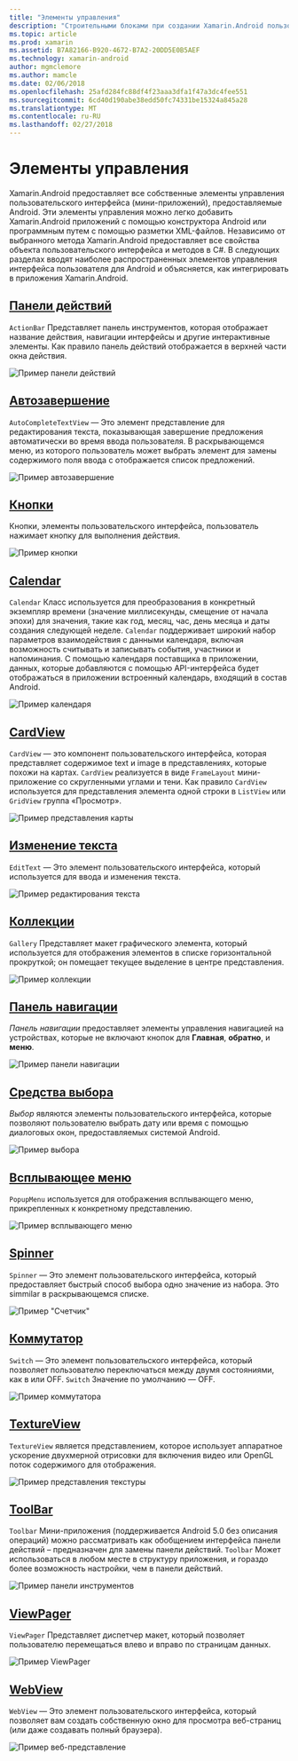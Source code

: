 ```yaml
---
title: "Элементы управления"
description: "Строительными блоками при создании Xamarin.Android пользовательские интерфейсы"
ms.topic: article
ms.prod: xamarin
ms.assetid: B7A82166-B920-4672-B7A2-20DD5E0B5AEF
ms.technology: xamarin-android
author: mgmclemore
ms.author: mamcle
ms.date: 02/06/2018
ms.openlocfilehash: 25afd284fc88df4f23aaa3dfa1f47a3dc4fee551
ms.sourcegitcommit: 6cd40d190abe38edd50fc74331be15324a845a28
ms.translationtype: MT
ms.contentlocale: ru-RU
ms.lasthandoff: 02/27/2018
---
```

# <a name="controls"></a>Элементы управления


Xamarin.Android предоставляет все собственные элементы управления пользовательского интерфейса (мини-приложений), предоставляемые Android. Эти элементы управления можно легко добавить Xamarin.Android приложений с помощью конструктора Android или программным путем с помощью разметки XML-файлов. Независимо от выбранного метода Xamarin.Android предоставляет все свойства объекта пользовательского интерфейса и методов в C#. В следующих разделах вводят наиболее распространенных элементов управления интерфейса пользователя для Android и объясняется, как интегрировать в приложения Xamarin.Android.

## <a name="action-barandroiduser-interfacecontrolsaction-barmd"></a>[Панели действий](~/android/user-interface/controls/action-bar.md) 

`ActionBar` Представляет панель инструментов, которая отображает название действия, навигации интерфейсы и другие интерактивные элементы. Как правило панель действий отображается в верхней части окна действия.

![Пример панели действий](images/action-bar.png)


## <a name="auto-completeandroiduser-interfacecontrolsauto-completemd"></a>[Автозавершение](~/android/user-interface/controls/auto-complete.md)

`AutoCompleteTextView` — Это элемент представление для редактирования текста, показывающая завершение предложения автоматически во время ввода пользователя. В раскрывающемся меню, из которого пользователь может выбрать элемент для замены содержимого поля ввода с отображается список предложений.

![Пример автозавершение](images/auto-complete.png)


## <a name="buttonsandroiduser-interfacecontrolsbuttonsindexmd"></a>[Кнопки](~/android/user-interface/controls/buttons/index.md)

Кнопки, элементы пользовательского интерфейса, пользователь нажимает кнопку для выполнения действия.

![Пример кнопки](images/buttons.png)


## <a name="calendarandroiduser-interfacecontrolscalendarmd"></a>[Calendar](~/android/user-interface/controls/calendar.md)

`Calendar` Класс используется для преобразования в конкретный экземпляр времени (значение миллисекунды, смещение от начала эпохи) для значения, такие как год, месяц, час, день месяца и даты создания следующей неделе.
`Calendar` поддерживает широкий набор параметров взаимодействия с данными календаря, включая возможность считывать и записывать события, участники и напоминания. С помощью календаря поставщика в приложении, данных, которые добавляются с помощью API-интерфейса будет отображаться в приложении встроенный календарь, входящий в состав Android.

![Пример календаря](images/calendar.png)


## <a name="cardviewandroiduser-interfacecontrolscard-viewmd"></a>[CardView](~/android/user-interface/controls/card-view.md)

`CardView` — это компонент пользовательского интерфейса, которая представляет содержимое text и image в представлениях, которые похожи на картах. `CardView` реализуется в виде `FrameLayout` мини-приложение со скругленными углами и тени. Как правило `CardView` используется для представления элемента одной строки в `ListView` или `GridView` группа «Просмотр».

![Пример представления карты](images/cardview.png)


## <a name="edit-textandroiduser-interfacecontrolsedit-textmd"></a>[Изменение текста](~/android/user-interface/controls/edit-text.md)

`EditText` — Это элемент пользовательского интерфейса, который используется для ввода и изменения текста.

![Пример редактирования текста](images/edit-text.png)


## <a name="galleryandroiduser-interfacecontrolsgallerymd"></a>[Коллекции](~/android/user-interface/controls/gallery.md)

`Gallery` Представляет макет графического элемента, который используется для отображения элементов в списке горизонтальной прокруткой; он помещает текущее выделение в центре представления.

![Пример коллекции](images/gallery.png)


## <a name="navigation-barandroiduser-interfacecontrolsnavigation-barmd"></a>[Панель навигации](~/android/user-interface/controls/navigation-bar.md)

*Панель навигации* предоставляет элементы управления навигацией на устройствах, которые не включают кнопок для **Главная**, **обратно**, и **меню**.

![Пример панели навигации](images/navigation-bar.png)


## <a name="pickersandroiduser-interfacecontrolspickersindexmd"></a>[Средства выбора](~/android/user-interface/controls/pickers/index.md)

*Выбор* являются элементы пользовательского интерфейса, которые позволяют пользователю выбрать дату или время с помощью диалоговых окон, предоставляемых системой Android.

![Пример выбора](images/picker.png)


## <a name="popup-menuandroiduser-interfacecontrolspopup-menumd"></a>[Всплывающее меню](~/android/user-interface/controls/popup-menu.md)

`PopupMenu` используется для отображения всплывающего меню, прикрепленных к конкретному представлению.

![Пример всплывающего меню](images/popup-menu.png)


## <a name="spinnerandroiduser-interfacecontrolsspinnermd"></a>[Spinner](~/android/user-interface/controls/spinner.md)

`Spinner` — Это элемент пользовательского интерфейса, который предоставляет быстрый способ выбора одно значение из набора. Это simmilar в раскрывающемся списке. 

![Пример "Счетчик"](images/spinner.png)


## <a name="switchandroiduser-interfacecontrolsswitchmd"></a>[Коммутатор](~/android/user-interface/controls/switch.md)

`Switch` — Это элемент пользовательского интерфейса, который позволяет пользователю переключаться между двумя состояниями, как в или OFF. `Switch` Значение по умолчанию — OFF.

![Пример коммутатора](images/switch.png)


## <a name="textureviewandroiduser-interfacecontrolstexture-viewmd"></a>[TextureView](~/android/user-interface/controls/texture-view.md)

`TextureView` является представлением, которое использует аппаратное ускорение двухмерной отрисовки для включения видео или OpenGL поток содержимого для отображения.

![Пример представления текстуры](images/texture-view.png)


## <a name="toolbarandroiduser-interfacecontrolstool-barindexmd"></a>[ToolBar](~/android/user-interface/controls/tool-bar/index.md)

`Toolbar` Мини-приложения (поддерживается Android 5.0 без описания операций) можно рассматривать как обобщением интерфейса панели действий &ndash; предназначен для замены панели действий. `Toolbar` Может использоваться в любом месте в структуру приложения, и гораздо более возможность настройки, чем в панели действий.

![Пример панели инструментов](images/toolbar.png)


## <a name="viewpagerandroiduser-interfacecontrolsview-pagerindexmd"></a>[ViewPager](~/android/user-interface/controls/view-pager/index.md) 

`ViewPager` Представляет диспетчер макет, который позволяет пользователю перемещаться влево и вправо по страницам данных.

![Пример ViewPager](images/viewpager.png)


## <a name="webviewandroiduser-interfacecontrolsweb-viewmd"></a>[WebView](~/android/user-interface/controls/web-view.md)

`WebView` — Это элемент пользовательского интерфейса, который позволяет вам создать собственную окно для просмотра веб-страниц (или даже создавать полный браузера).

![Пример веб-представление](images/web-view.png)


